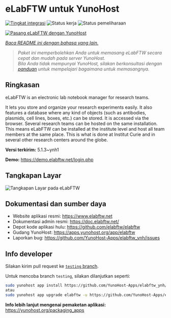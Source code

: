<!--
N.B.: README ini dibuat secara otomatis oleh <https://github.com/YunoHost/apps/tree/master/tools/readme_generator>
Ini TIDAK boleh diedit dengan tangan.
-->

# eLabFTW untuk YunoHost

[![Tingkat integrasi](https://dash.yunohost.org/integration/elabftw.svg)](https://ci-apps.yunohost.org/ci/apps/elabftw/) ![Status kerja](https://ci-apps.yunohost.org/ci/badges/elabftw.status.svg) ![Status pemeliharaan](https://ci-apps.yunohost.org/ci/badges/elabftw.maintain.svg)

[![Pasang eLabFTW dengan YunoHost](https://install-app.yunohost.org/install-with-yunohost.svg)](https://install-app.yunohost.org/?app=elabftw)

*[Baca README ini dengan bahasa yang lain.](./ALL_README.md)*

> *Paket ini memperbolehkan Anda untuk memasang eLabFTW secara cepat dan mudah pada server YunoHost.*  
> *Bila Anda tidak mempunyai YunoHost, silakan berkonsultasi dengan [panduan](https://yunohost.org/install) untuk mempelajari bagaimana untuk memasangnya.*

## Ringkasan

eLabFTW is an electronic lab notebook manager for research teams.

It lets you store and organize your research experiments easily. It also features a database where any kind of objects (such as antibodies, plasmids, cell lines, boxes, etc.) can be stored. It is accessed via the browser. Several research teams can be hosted on the same installation. This means eLabFTW can be installed at the institute level and host all team members at the same place. This is what is done at Institut Curie and in several other research centers around the globe.

**Versi terkirim:** 5.1.3~ynh1

**Demo:** <https://demo.elabftw.net/login.php>

## Tangkapan Layar

![Tangkapan Layar pada eLabFTW](./doc/screenshots/screen-1.jpg)

## Dokumentasi dan sumber daya

- Website aplikasi resmi: <https://www.elabftw.net>
- Dokumentasi admin resmi: <https://doc.elabftw.net/>
- Depot kode aplikasi hulu: <https://github.com/elabftw/elabftw>
- Gudang YunoHost: <https://apps.yunohost.org/app/elabftw>
- Laporkan bug: <https://github.com/YunoHost-Apps/elabftw_ynh/issues>

## Info developer

Silakan kirim pull request ke [`testing` branch](https://github.com/YunoHost-Apps/elabftw_ynh/tree/testing).

Untuk mencoba branch `testing`, silakan dilanjutkan seperti:

```bash
sudo yunohost app install https://github.com/YunoHost-Apps/elabftw_ynh/tree/testing --debug
atau
sudo yunohost app upgrade elabftw -u https://github.com/YunoHost-Apps/elabftw_ynh/tree/testing --debug
```

**Info lebih lanjut mengenai pemaketan aplikasi:** <https://yunohost.org/packaging_apps>
